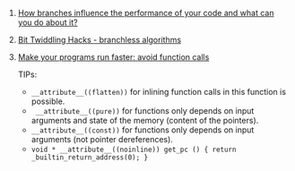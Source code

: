  1. [How branches influence the performance of your code and what can you do about it?](https://johnysswlab.com/how-branches-influence-the-performance-of-your-code-and-what-can-you-do-about-it/)
 2. [Bit Twiddling Hacks - branchless algorithms](https://graphics.stanford.edu/~seander/bithacks.html)
 3. [Make your programs run faster: avoid function calls](https://johnysswlab.com/make-your-programs-run-faster-avoid-function-calls/)
    
    TIPs:
     - `__attribute__((flatten))` for inlining function calls in this function is possible.
     - ` __attribute__((pure))` for functions only depends on input arguments and state of the memory (content of the pointers).
     - `__attribute__((const))` for functions only depends on input arguments (not pointer dereferences).
     - `void * __attribute__((noinline)) get_pc () { return _builtin_return_address(0); }`
